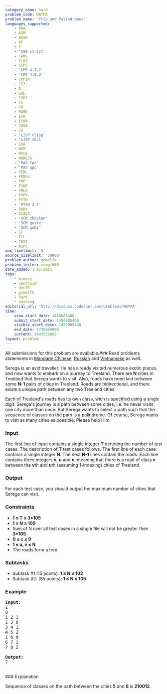 ```yaml
---
category_name: hard
problem_code: WAYPA
problem_name: 'Trip and Palindromes'
languages_supported:
    - ADA
    - ASM
    - BASH
    - BF
    - C
    - 'C99 strict'
    - CAML
    - CLOJ
    - CLPS
    - 'CPP 4.3.2'
    - 'CPP 4.9.2'
    - CPP14
    - CS2
    - D
    - ERL
    - FORT
    - FS
    - GO
    - HASK
    - ICK
    - ICON
    - JAVA
    - JS
    - 'LISP clisp'
    - 'LISP sbcl'
    - LUA
    - NEM
    - NICE
    - NODEJS
    - 'PAS fpc'
    - 'PAS gpc'
    - PERL
    - PERL6
    - PHP
    - PIKE
    - PRLG
    - PYPY
    - PYTH
    - 'PYTH 3.4'
    - RUBY
    - SCALA
    - 'SCM chicken'
    - 'SCM guile'
    - 'SCM qobi'
    - ST
    - TCL
    - TEXT
    - WSPC
max_timelimit: '5'
source_sizelimit: '50000'
problem_author: gomelfk
problem_tester: xcwgf666
date_added: 1-11-2015
tags:
    - binary
    - centroid
    - dec15
    - gomelfk
    - hard
    - hashing
editorial_url: 'http://discuss.codechef.com/problems/WAYPA'
time:
    view_start_date: 1450085400
    submit_start_date: 1450085400
    visible_start_date: 1450085400
    end_date: 1735669800
    current: 1493556895
layout: problem
---
```

All submissions for this problem are available.###  Read problems statements in [Mandarin Chinese](http://www.codechef.com/download/translated/DEC15/mandarin/WAYPA.pdf), [Russian](http://www.codechef.com/download/translated/DEC15/russian/WAYPA.pdf) and [Vietnamese](http://www.codechef.com/download/translated/DEC15/vietnamese/WAYPA.pdf) as well.

Serega is an avid traveller. He has already visited numerous exotic places, and now wants to embark on a journey to Treeland. There are **N** cities in Treeland that Serega wants to visit. Also, roads have been laid between some **N-1** pairs of cities in Treeland. Roads are bidirectional, and there exists a unique path between any two Treeland cities.

Each of Treeland's roads has its own class, wich is specified using a single digit. Serega's journey is a path between some cities, i.e. he never visits one city more than once. But Serega wants to select a path such that the sequence of classes on the path is a palindrome. Of course, Serega wants to visit as many cities as possible. Please help Him.

### Input

The first line of input contains a single integer **T** denoting the number of test cases. The description of **T** test cases follows. The first line of each case contains a single integer **N**. The next **N-1** lines contain the roads. Each line contains three integers **v**, **u** and **c**, meaning that there is a road of class **c** between the **v**th and **u**th (assuming 1-indexing) cities of Treeland.

### Output

For each test case, you should output the maximum number of cities that Serega can visit.

### Constraints

- **1 ≤ T ≤ 3\*105**
- **1 ≤ N ≤ 105**
- Sum of N over all test cases in a single file will not be greater then **3\*105**
- **0 ≤ c ≤ 9**
- **1 ≤ u, v ≤ N**
- The roads form a tree.

### Subtasks

- Subtask #1 (15 points): **1 ≤ N ≤ 102**
- Subtask #2: (85 points): **1 ≤ N ≤ 105**

### Example

<pre><b>Input:</b>
1
8
1 2 1
1 3 0
3 4 1
4 5 2
1 6 0
6 7 1
7 8 2

<b>Output:</b>
7

</pre>### Explanation
Sequence of classes on the path between the cities **5** and **8** is **210012**.
